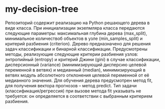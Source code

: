 # my-decision-tree

Репозиторий содержит реализацию на Python решающего дерева в виде класса. При инициализации экзепмляра класса передаются следующие параметры: максимальная глубина дерева (max_split), минимальное количествоб объектов в узле (min_samples_split) и критерий разбиения (criterion). Дерево предназначено для решения задач классификации и бинарной классификации. Предусмотрены методы, реализующие следующие критерии разбиения узлов: энтропийный (entropy) и критерий Джини (gini) в случае классификации, дисперсионный (variance) (минимизирующий дисперсию целевой переменной в ветвях) и медианный (median), минимизирующий в ветвях модуль абсолютного отклонения целевой переменной от её медианного значения. Для обучения дерева предусмотрен метод fit, для получения вектора прогнозов – метод predict. Тип задачи (классификация/регрессия) при вызове метода fit указывать не требуется: он определяется в соответствии с выбранным критерием разбиения.
